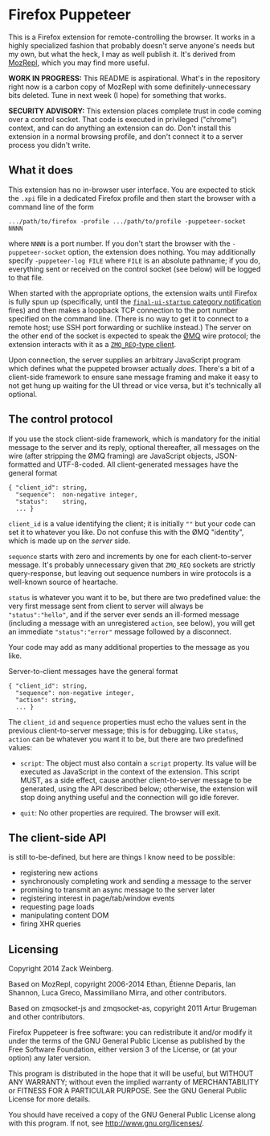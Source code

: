# Firefox Puppeteer

This is a Firefox extension for remote-controlling the browser.  It
works in a highly specialized fashion that probably doesn't serve
anyone's needs but my own, but what the heck, I may as well publish
it.  It's derived from [MozRepl][], which you may find more useful.

**WORK IN PROGRESS:** This README is aspirational.  What's in the
repository right now is a carbon copy of MozRepl with some
definitely-unnecessary bits deleted.  Tune in next week (I hope) for
something that works.

**SECURITY ADVISORY:** This extension places complete trust in code
coming over a control socket.  That code is executed in privileged
("chrome") context, and can do anything an extension can do.  Don't
install this extension in a normal browsing profile, and don't connect
it to a server process you didn't write.

## What it does

This extension has no in-browser user interface.  You are expected to
stick the `.xpi` file in a dedicated Firefox profile and then start
the browser with a command line of the form

    .../path/to/firefox -profile .../path/to/profile -puppeteer-socket NNNN

where `NNNN` is a port number.  If you don't start the browser with
the `-puppeteer-socket` option, the extension does nothing.  You may
additionally specify `-puppeteer-log FILE` where `FILE` is an absolute
pathname; if you do, everything sent or received on the control socket
(see below) will be logged to that file.

When started with the appropriate options, the extension waits until
Firefox is fully spun up (specifically, until the
[`final-ui-startup` category notification][startup] fires) and then
makes a loopback TCP connection to the port number specified on the
command line.  (There is no way to get it to connect to a remote host;
use SSH port forwarding or suchlike instead.)  The server on the other
end of the socket is expected to speak the [ØMQ][zeromq] wire
protocol; the extension interacts with it as a
[`ZMQ_REQ`-type client][zeromq:req].

Upon connection, the server supplies an arbitrary JavaScript program
which defines what the puppeted browser actually *does*.  There's a
bit of a client-side framework to ensure sane message framing and make
it easy to not get hung up waiting for the UI thread or vice versa,
but it's technically all optional.

## The control protocol

If you use the stock client-side framework, which is mandatory for the
initial message to the server and its reply, optional thereafter, all
messages on the wire (after stripping the ØMQ framing) are JavaScript
objects, JSON-formatted and UTF-8-coded.  All client-generated
messages have the general format

    { "client_id": string,
      "sequence":  non-negative integer,
      "status":    string,
      ... }

`client_id` is a value identifying the client; it is initially `""`
but your code can set it to whatever you like.  Do not confuse this
with the ØMQ "identity", which is made up on the *server* side.

`sequence` starts with zero and increments by one for each
client-to-server message.  It's probably unnecessary given that
`ZMQ_REQ` sockets are strictly query-response, but leaving out
sequence numbers in wire protocols is a well-known source of
heartache.

`status` is whatever you want it to be, but there are two predefined
value: the very first message sent from client to server will always
be `"status":"hello"`, and if the server ever sends an ill-formed
message (including a message with an unregistered `action`, see
below), you will get an immediate `"status":"error"` message followed
by a disconnect.

Your code may add as many additional properties to the message as you
like.

Server-to-client messages have the general format

    { "client_id": string,
      "sequence": non-negative integer,
      "action": string,
      ... }

The `client_id` and `sequence` properties must echo the values sent in
the previous client-to-server message; this is for debugging.  Like
`status`, `action` can be whatever you want it to be, but there are
two predefined values:

* `script`: The object must also contain a `script` property.  Its
  value will be executed as JavaScript in the context of the
  extension.  This script MUST, as a side effect, cause another
  client-to-server message to be generated, using the API described
  below; otherwise, the extension will stop doing anything useful and
  the connection will go idle forever.

* `quit`: No other properties are required.  The browser will exit.

## The client-side API

is still to-be-defined, but here are things I know need to be possible:

* registering new actions
* synchronously completing work and sending a message to the server
* promising to transmit an async message to the server later
* registering interest in page/tab/window events
* requesting page loads
* manipulating content DOM
* firing XHR queries

## Licensing

Copyright 2014 Zack Weinberg.

Based on MozRepl, copyright 2006-2014 Ethan, Étienne Deparis, Ian
Shannon, Luca Greco, Massimiliano Mirra, and other contributors.

Based on zmqsocket-js and zmqsocket-as, copyright 2011 Artur Brugeman
and other contributors.

Firefox Puppeteer is free software: you can redistribute it and/or
modify it under the terms of the GNU General Public License as
published by the Free Software Foundation, either version 3 of the
License, or (at your option) any later version.

This program is distributed in the hope that it will be useful, but
WITHOUT ANY WARRANTY; without even the implied warranty of
MERCHANTABILITY or FITNESS FOR A PARTICULAR PURPOSE.  See the GNU
General Public License for more details.

You should have received a copy of the GNU General Public License
along with this program.  If not, see <http://www.gnu.org/licenses/>.

[MozRepl]: https://github.com/bard/mozrepl/wiki
[startup]: https://developer.mozilla.org/en-US/docs/Mozilla/XPCOM/Receiving_startup_notifications
[zeromq]: http://zeromq.org/
[zeromq:req]: http://api.zeromq.org/3-2:zmq-socket#toc3
